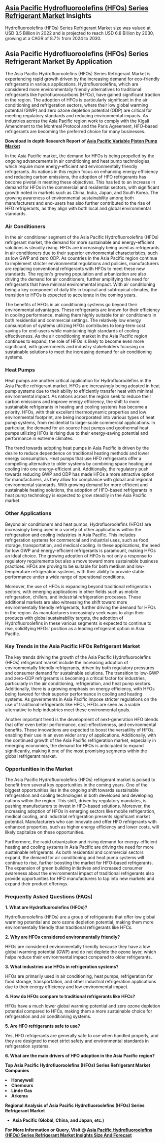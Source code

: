 <h2><a href="https://www.verifiedmarketreports.com/download-sample/?rid=496362&amp;utm_source=Github-Feb&amp;utm_medium=219" target="_blank">Asia Pacific Hydrofluoroolefins (HFOs) Series Refrigerant Market</a> Insights</h2><p>Hydrofluoroolefins (HFOs) Series Refrigerant Market size was valued at USD 3.5 Billion in 2022 and is projected to reach USD 6.8 Billion by 2030, growing at a CAGR of 8.7% from 2024 to 2030.</p><p><h2>Asia Pacific Hydrofluoroolefins (HFOs) Series Refrigerant Market By Application</h2> <p>The Asia Pacific Hydrofluoroolefins (HFOs) Series Refrigerant Market is experiencing rapid growth driven by the increasing demand for eco-friendly refrigerants in various applications. Hydrofluoroolefins, which are considered more environmentally friendly alternatives to traditional refrigerants like hydrofluorocarbons (HFCs), have gained significant traction in the region. The adoption of HFOs is particularly significant in the air conditioning and refrigeration sectors, where their low global warming potential (GWP) and zero ozone depletion potential (ODP) are critical for meeting regulatory standards and reducing environmental impacts. As industries across the Asia Pacific region work to comply with the Kigali Amendment to the Montreal Protocol and the Paris Agreement, HFO-based refrigerants are becoming the preferred choice for many businesses. <p><strong>Download In depth Research Report of <a href="https://www.verifiedmarketreports.com/download-sample/?rid=236118&amp;utm_source=Pulse-Dec&amp;utm_medium=219" target="_blank">Asia Pacific Variable Piston Pump Market</a></strong></p></p> <p>In the Asia Pacific market, the demand for HFOs is being propelled by the ongoing advancements in air conditioning and heat pump technologies, which require more energy-efficient and environmentally friendly refrigerants. As nations in this region focus on enhancing energy efficiency and reducing carbon emissions, the adoption of HFO refrigerants has become pivotal in meeting these objectives. This has led to an increase in demand for HFOs in the commercial and residential sectors, with significant growth noted in markets such as China, India, Japan, and South Korea. The growing awareness of environmental sustainability among both manufacturers and end-users has also further contributed to the rise of HFO refrigerants, as they align with both local and global environmental standards.</p> <h3>Air Conditioners</h3> <p>In the air conditioner segment of the Asia Pacific Hydrofluoroolefins (HFOs) refrigerant market, the demand for more sustainable and energy-efficient solutions is steadily rising. HFOs are increasingly being used as refrigerants in air conditioners due to their superior environmental characteristics, such as low GWP and zero ODP. As countries in the Asia Pacific region continue to implement stricter environmental regulations and policies, manufacturers are replacing conventional refrigerants with HFOs to meet these new standards. The region's growing population and urbanization are also driving the demand for air conditioners, further amplifying the need for refrigerants that have minimal environmental impact. With air conditioning being a key component of daily life in tropical and subtropical climates, the transition to HFOs is expected to accelerate in the coming years. <p>The benefits of HFOs in air conditioning systems go beyond their environmental advantages. These refrigerants are known for their efficiency in cooling performance, making them highly suitable for air conditioners in both residential and commercial settings. The relatively low energy consumption of systems utilizing HFOs contributes to long-term cost savings for end-users while maintaining high standards of cooling effectiveness. As the air conditioning market in the Asia Pacific region continues to expand, the role of HFOs is likely to become even more significant, with governments and industry stakeholders focusing on sustainable solutions to meet the increasing demand for air conditioning systems.</p> <h3>Heat Pumps</h3> <p>Heat pumps are another critical application for Hydrofluoroolefins in the Asia Pacific refrigerant market. HFOs are increasingly being adopted in heat pump systems due to their ability to efficiently transfer heat with minimal environmental impact. As nations across the region seek to reduce their carbon emissions and improve energy efficiency, the shift to more sustainable refrigerants in heating and cooling systems has become a priority. HFOs, with their excellent thermodynamic properties and low environmental footprint, are being incorporated into various types of heat pump systems, from residential to large-scale commercial applications. In particular, the demand for air-source heat pumps and geothermal heat pumps utilizing HFOs is rising due to their energy-saving potential and performance in extreme climates. <p>The trend towards adopting heat pumps in Asia Pacific is driven by the desire to reduce dependence on traditional heating methods and lower energy consumption. Heat pumps that use HFO refrigerants offer a compelling alternative to older systems by combining space heating and cooling into one energy-efficient unit. Additionally, the regulatory push towards reducing GWP and ODP has made HFOs a more attractive option for manufacturers, as they allow for compliance with global and regional environmental standards. With growing demand for more efficient and sustainable heating solutions, the adoption of HFO-based refrigerants in heat pump technology is expected to grow steadily in the Asia Pacific market.</p> <h3>Other Applications</h3> <p>Beyond air conditioners and heat pumps, Hydrofluoroolefins (HFOs) are increasingly being used in a variety of other applications within the refrigeration and cooling industries in Asia Pacific. This includes refrigeration systems for commercial and industrial uses, such as food storage, transportation, and medical cooling. In these applications, the need for low GWP and energy-efficient refrigerants is paramount, making HFOs an ideal choice. The growing adoption of HFOs is not only a response to regulatory requirements but also a move toward more sustainable business practices. HFOs are proving to be suitable for both medium and low-temperature refrigeration systems, with their ability to provide stable performance under a wide range of operational conditions. <p>Moreover, the use of HFOs is expanding beyond traditional refrigeration sectors, with emerging applications in other fields such as mobile refrigeration, chillers, and industrial refrigeration processes. These additional markets are also witnessing the shift toward more environmentally friendly refrigerants, further driving the demand for HFOs in the region. As manufacturers increasingly seek ways to align their products with global sustainability targets, the adoption of Hydrofluoroolefins in these various segments is expected to continue to rise, solidifying HFOs' position as a leading refrigerant option in Asia Pacific.</p> <h3>Key Trends in the Asia Pacific HFOs Refrigerant Market</h3> <p>The key trends driving the growth of the Asia Pacific Hydrofluoroolefins (HFOs) refrigerant market include the increasing adoption of environmentally friendly refrigerants, driven by both regulatory pressures and consumer demand for sustainable solutions. The transition to low-GWP and zero-ODP refrigerants is becoming a critical factor for industries, particularly in the air conditioning, refrigeration, and heat pump sectors. Additionally, there is a growing emphasis on energy efficiency, with HFOs being favored for their superior performance in cooling and heating systems. As governments in Asia Pacific impose stricter regulations on the use of traditional refrigerants like HFCs, HFOs are seen as a viable alternative to help industries meet these environmental goals.</p> <p>Another important trend is the development of next-generation HFO blends that offer even better performance, cost-effectiveness, and environmental benefits. These innovations are expected to boost the versatility of HFOs, enabling their use in an even wider array of applications. Additionally, with the continued growth of the Asia Pacific refrigeration market, especially in emerging economies, the demand for HFOs is anticipated to expand significantly, making it one of the most promising segments within the global refrigerant market.</p> <h3>Opportunities in the Market</h3> <p>The Asia Pacific Hydrofluoroolefins (HFOs) refrigerant market is poised to benefit from several key opportunities in the coming years. One of the biggest opportunities lies in the ongoing shift towards sustainable refrigeration and cooling technologies in both developed and developing nations within the region. This shift, driven by regulatory mandates, is pushing manufacturers to invest in HFO-based solutions. Moreover, the increasing adoption of HFOs in emerging sectors like mobile refrigeration, medical cooling, and industrial refrigeration presents significant market potential. Manufacturers who can innovate and offer HFO refrigerants with enhanced properties, such as higher energy efficiency and lower costs, will likely capitalize on these opportunities.</p> <p>Furthermore, the rapid urbanization and rising demand for energy-efficient heating and cooling systems in Asia Pacific are driving the need for more sustainable refrigerants. As both residential and commercial sectors expand, the demand for air conditioning and heat pump systems will continue to rise, further boosting the market for HFO-based refrigerants. The expansion of green building initiatives and increased consumer awareness about the environmental impact of traditional refrigerants also provide opportunities for HFO manufacturers to tap into new markets and expand their product offerings.</p> <h3>Frequently Asked Questions (FAQs)</h3> <p><b>1. What are Hydrofluoroolefins (HFOs)?</b></p> <p>Hydrofluoroolefins (HFOs) are a group of refrigerants that offer low global warming potential and zero ozone depletion potential, making them more environmentally friendly than traditional refrigerants like HFCs.</p> <p><b>2. Why are HFOs considered environmentally friendly?</b></p> <p>HFOs are considered environmentally friendly because they have a low global warming potential (GWP) and do not deplete the ozone layer, which helps reduce their environmental impact compared to older refrigerants.</p> <p><b>3. What industries use HFOs in refrigeration systems?</b></p> <p>HFOs are primarily used in air conditioning, heat pumps, refrigeration for food storage, transportation, and other industrial refrigeration applications due to their energy efficiency and low environmental impact.</p> <p><b>4. How do HFOs compare to traditional refrigerants like HFCs?</b></p> <p>HFOs have a much lower global warming potential and zero ozone depletion potential compared to HFCs, making them a more sustainable choice for refrigeration and air conditioning systems.</p> <p><b>5. Are HFO refrigerants safe to use?</b></p> <p>Yes, HFO refrigerants are generally safe to use when handled properly, and they are designed to meet strict safety and environmental standards in refrigeration systems.</p> <p><b>6. What are the main drivers of HFO adoption in the Asia Pacific region?</</p><p><strong>Top Asia Pacific Hydrofluoroolefins (HFOs) Series Refrigerant Market Companies</strong></p><div data-test-id=""><p><li>Honeywell</li><li> Chemours</li><li> Linde Gas</li><li> Arkema</li></p><div><strong>Regional Analysis of&nbsp;Asia Pacific Hydrofluoroolefins (HFOs) Series Refrigerant Market</strong></div><ul><li dir="ltr"><p dir="ltr">Asia Pacific (Global, China, and Japan, etc.)</p></li></ul><p><strong>For More Information or Query, Visit @&nbsp;</strong><strong><a href="https://www.verifiedmarketreports.com/product/hydrofluoroolefins-hfos-series-refrigerant-market/?utm_source=Github-Feb&amp;utm_medium=219" target="_blank">Asia Pacific Hydrofluoroolefins (HFOs) Series Refrigerant Market Insights Size And Forecast</a></strong></p></div><h2>&nbsp;</h2><div data-test-id="">&nbsp;</div>

